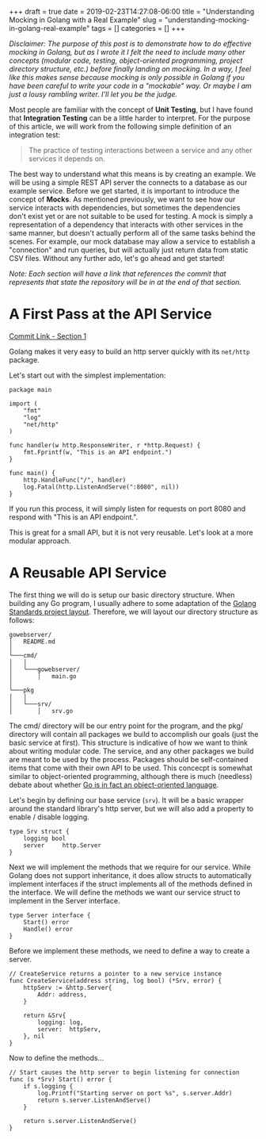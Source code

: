 +++ 
draft = true
date = 2019-02-23T14:27:08-06:00
title = "Understanding Mocking in Golang with a Real Example"
slug = "understanding-mocking-in-golang-real-example" 
tags = []
categories = []
+++

*Disclaimer: The purpose of this post is to demonstrate how to do effective mocking in Golang, but as I wrote it I felt the need to include many other concepts (modular code, testing, object-oriented programming, project directory structure, etc.) before finally landing on mocking. In a way, I feel like this makes sense because mocking is only possible in Golang if you have been careful to write your code in a "mockable" way. Or maybe I am just a lousy rambling writer. I'll let you be the judge.*

Most people are familiar with the concept of **Unit Testing**, but I have found that **Integration Testing** can be a little harder to interpret. For the purpose of this article, we will work from the following simple definition of an integration test:

> The practice of testing interactions between a service and any other services it depends on.

The best way to understand what this means is by creating an example. We will be using a simple REST API server the connects to a database as our example service. Before we get started, it is important to introduce the concept of **Mocks**. As mentioned previously, we want to see how our service interacts with dependencies, but sometimes the dependencies don't exist yet or are not suitable to be used for testing. A mock is simply a representation of a dependency that interacts with other services in the same manner, but doesn't actually perform all of the same tasks behind the scenes. For example, our mock database may allow a service to establish a "connection" and run queries, but will actually just return data from static CSV files. Without any further ado, let's go ahead and get started!

*Note: Each section will have a link that references the commit that represents that state the repository will be in at the end of that section.*

# A First Pass at the API Service
[Commit Link - Section 1](https://github.com/HashedDan/gowebserver/tree/62cc218461ac9839b870076db3888b1914e9f36c)

Golang makes it very easy to build an http server quickly with its `net/http` package.

Let's start out with the simplest implementation:

```
package main

import (
	"fmt"
	"log"
	"net/http"
)

func handler(w http.ResponseWriter, r *http.Request) {
	fmt.Fprintf(w, "This is an API endpoint.")
}

func main() {
	http.HandleFunc("/", handler)
	log.Fatal(http.ListenAndServe(":8080", nil))
}
```

If you run this process, it will simply listen for requests on port 8080 and respond with "This is an API endpoint.".

This is great for a small API, but it is not very reusable. Let's look at a more modular approach.

# A Reusable API Service

The first thing we will do is setup our basic directory structure. When building any Go program, I usually adhere to some adaptation of the [Golang Standards project layout](https://github.com/golang-standards/project-layout). Therefore, we will layout our directory structure as follows:

```
gowebserver/
│   README.md   
│
└───cmd/
│   │
│   └───gowebserver/
│       │   main.go
│   
└───pkg
│   │
│   └───srv/
│       │   srv.go
```
The cmd/ directory will be our entry point for the program, and the pkg/ directory will contain all packages we build to accomplish our goals (just the basic service at first). This structure is indicative of how we want to think about writing modular code. The service, and any other packages we build are meant to be used by the process. Packages should be self-contained items that come with their own API to be used. This concecpt is somewhat similar to object-oriented programming, although there is much (needless) debate about whether [Go is in fact an object-oriented language](https://flaviocopes.com/golang-is-go-object-oriented/).

Let's begin by defining our base service (`srv`). It will be a basic wrapper around the standard library's http server, but we will also add a property to enable / disable logging.
```
type Srv struct {
	logging bool
	server     http.Server
}
```
Next we will implement the methods that we require for our service. While Golang does not support inheritance, it does allow structs to automatically implement interfaces if the struct implements all of the methods defined in the interface. We will define the methods we want our service struct to implement in the Server interface.
```
type Server interface {
    Start() error
    Handle() error
}
```
Before we implement these methods, we need to define a way to create a server.
```
// CreateService returns a pointer to a new service instance
func CreateService(address string, log bool) (*Srv, error) {
	httpServ := &http.Server{
		Addr: address,
	}

	return &Srv{
		logging: log,
		server:  httpServ,
	}, nil
}
```
Now to define the methods...
```
// Start causes the http server to begin listening for connection
func (s *Srv) Start() error {
	if s.logging {
		log.Printf("Starting server on port %s", s.server.Addr)
		return s.server.ListenAndServe()
	}

	return s.server.ListenAndServe()
}
```
